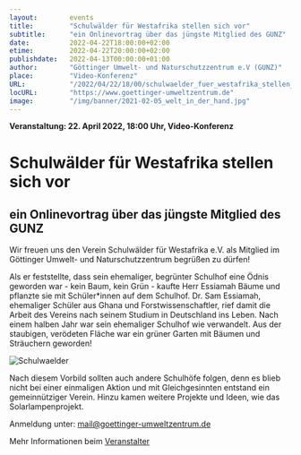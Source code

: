 ```yaml
---
layout:        events
title:         "Schulwälder für Westafrika stellen sich vor"
subtitle:      "ein Onlinevortrag über das jüngste Mitglied des GUNZ"
date:          2022-04-22T18:00:00+02:00
etime:         2022-04-22T20:00:00+02:00
publishdate:   2022-04-13T00:00:00+01:00
author:        "Göttinger Umwelt- und Naturschutzzentrum e.V (GUNZ)"
place:         "Video-Konferenz"
URL:           "/2022/04/22/18/00/schulwaelder_fuer_westafrika_stellen_sich_vor"
locURL:        "https://www.goettinger-umweltzentrum.de"
image:         "/img/banner/2021-02-05_welt_in_der_hand.jpg"
---
```


**Veranstaltung: 22. April 2022, 18:00 Uhr, Video-Konferenz**

Schulwälder für Westafrika stellen sich vor
===========

ein Onlinevortrag über das jüngste Mitglied des GUNZ
-----------
Wir freuen uns den Verein Schulwälder für Westafrika e.V. als Mitglied im Göttinger Umwelt- und Naturschutzzentrum begrüßen zu dürfen!

Als er feststellte, dass sein ehemaliger, begrünter Schulhof eine Ödnis geworden war - kein Baum, kein Grün - kaufte Herr Essiamah Bäume und pflanzte sie mit Schüler*innen auf dem Schulhof. Dr. Sam Essiamah, ehemaliger Schüler aus Ghana und Forstwissenschaftler, rief damit die Arbeit des Vereins nach seinem Studium in Deutschland ins Leben. Nach einem halben Jahr war sein ehemaliger Schulhof wie verwandelt. Aus der staubigen, verödeten Fläche war ein grüner Garten mit Bäumen und Sträuchern geworden!

![Schulwaelder](/img/event/2022-04-22_Schulwaelder_Umweltzentrum_2_klein.jpg)

Nach diesem Vorbild sollten auch andere Schulhöfe folgen, denn es blieb nicht bei einer einmaligen Aktion und mit Gleichgesinnten entstand ein gemeinnütziger Verein. Hinzu kamen weitere Projekte und Ideen, wie das Solarlampenprojekt.

Anmeldung unter: [mail@goettinger-umweltzentrum.de](mailto:mail@goettinger-umweltzentrum.de)


Mehr Informationen beim [Veranstalter](https://www.goettinger-umweltzentrum.de)
